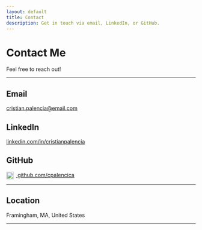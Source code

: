 ```yaml
---
layout: default
title: Contact
description: Get in touch via email, LinkedIn, or GitHub.
---
```


# Contact Me

Feel free to reach out! 

---

## Email  
[cristian.palencia@email.com](mailto:cristian.palencia@email.com)

## LinkedIn  
<a href="https://www.linkedin.com/in/cristianpalencia" target="_blank" rel="noopener noreferrer">
  <i class="fab fa-linkedin fa-lg"></i> linkedin.com/in/cristianpalencia
</a>

## GitHub  
<a href="https://github.com/cpalencica" target="_blank" rel="noopener noreferrer">
  <img src="{{ '/assets/icons/github.svg' | relative_url }}" alt="GitHub" style="width:20px; height:20px; vertical-align:middle; margin-right:6px;">
  github.com/cpalencica
</a>

---

## Location  
Framingham, MA, United States

---
